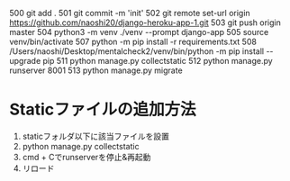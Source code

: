   500  git add .
  501  git commit -m 'init'
  502  git remote set-url origin https://github.com/naoshi20/django-heroku-app-1.git
  503  git push origin master
  504  python3 -m venv ./venv --prompt django-app
  505  source venv/bin/activate
  507  python -m pip install -r requirements.txt
  508  /Users/naoshi/Desktop/mentalcheck2/venv/bin/python -m pip install --upgrade pip
  511  python manage.py collectstatic
  512  python manage.py runserver 8001
  513  python manage.py migrate

  # Staticファイルの追加方法
  1. staticフォルダ以下に該当ファイルを設置
  2. python manage.py collectstatic
  3. cmd + Cでrunserverを停止&再起動
  4. リロード